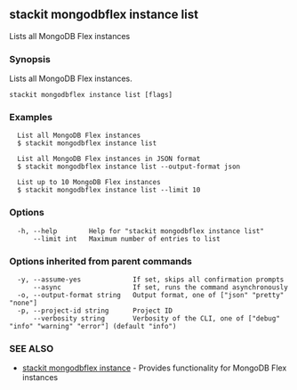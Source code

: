 ## stackit mongodbflex instance list

Lists all MongoDB Flex instances

### Synopsis

Lists all MongoDB Flex instances.

```
stackit mongodbflex instance list [flags]
```

### Examples

```
  List all MongoDB Flex instances
  $ stackit mongodbflex instance list

  List all MongoDB Flex instances in JSON format
  $ stackit mongodbflex instance list --output-format json

  List up to 10 MongoDB Flex instances
  $ stackit mongodbflex instance list --limit 10
```

### Options

```
  -h, --help        Help for "stackit mongodbflex instance list"
      --limit int   Maximum number of entries to list
```

### Options inherited from parent commands

```
  -y, --assume-yes             If set, skips all confirmation prompts
      --async                  If set, runs the command asynchronously
  -o, --output-format string   Output format, one of ["json" "pretty" "none"]
  -p, --project-id string      Project ID
      --verbosity string       Verbosity of the CLI, one of ["debug" "info" "warning" "error"] (default "info")
```

### SEE ALSO

* [stackit mongodbflex instance](./stackit_mongodbflex_instance.md)	 - Provides functionality for MongoDB Flex instances

